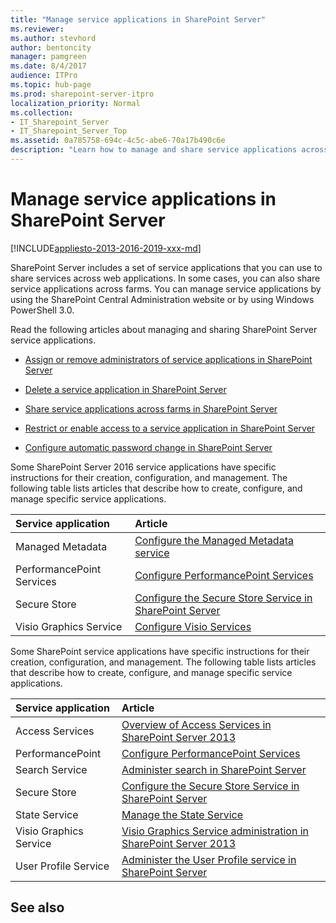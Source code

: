 ```yaml
---
title: "Manage service applications in SharePoint Server"
ms.reviewer: 
ms.author: stevhord
author: bentoncity
manager: pamgreen
ms.date: 8/4/2017
audience: ITPro
ms.topic: hub-page
ms.prod: sharepoint-server-itpro
localization_priority: Normal
ms.collection:
- IT_Sharepoint_Server
- IT_Sharepoint_Server_Top
ms.assetid: 0a785758-694c-4c5c-abe6-70a17b490c6e
description: "Learn how to manage and share service applications across farms in SharePoint Server."
---
```


# Manage service applications in SharePoint Server

[!INCLUDE[appliesto-2013-2016-2019-xxx-md](../includes/appliesto-2013-2016-2019-xxx-md.md)] 
  
SharePoint Server includes a set of service applications that you can use to share services across web applications. In some cases, you can also share service applications across farms. You can manage service applications by using the SharePoint Central Administration website or by using Windows PowerShell 3.0. 
  

Read the following articles about managing and sharing SharePoint Server service applications.
  
- [Assign or remove administrators of service applications in SharePoint Server](assign-or-remove-administrators-of-service-applications.md)
    
- [Delete a service application in SharePoint Server](delete-a-service-application.md)
    
- [Share service applications across farms in SharePoint Server](share-service-applications-across-farms.md)
    
- [Restrict or enable access to a service application in SharePoint Server](restrict-or-enable-access-to-a-service-application.md)
    
- [Configure automatic password change in SharePoint Server](configure-automatic-password-change.md)
    
Some SharePoint Server 2016 service applications have specific instructions for their creation, configuration, and management. The following table lists articles that describe how to create, configure, and manage specific service applications.
  
|**Service application**|**Article**|
|:-----|:-----|
|Managed Metadata  <br/> |[Configure the Managed Metadata service](../governance/configure-the-managed-metadata-service.md) <br/> |
|PerformancePoint Services  <br/> |[Configure PerformancePoint Services](configure-performancepoint-services.md) <br/> |
|Secure Store  <br/> |[Configure the Secure Store Service in SharePoint Server](configure-the-secure-store-service.md) <br/> |
|Visio Graphics Service  <br/> |[Configure Visio Services](configure-visio-services.md) <br/> |
   
Some SharePoint service applications have specific instructions for their creation, configuration, and management. The following table lists articles that describe how to create, configure, and manage specific service applications.
  
|**Service application**|**Article**|
|:-----|:-----|
|Access Services  <br/> |[Overview of Access Services in SharePoint Server 2013](overview-of-access-services-in-sharepoint-server-2013.md) <br/> |
|PerformancePoint  <br/> |[Configure PerformancePoint Services](configure-performancepoint-services.md) <br/> |
|Search Service  <br/> |[Administer search in SharePoint Server](../search/search-administration.md) <br/> |
|Secure Store  <br/> |[Configure the Secure Store Service in SharePoint Server](configure-the-secure-store-service.md) <br/> |
|State Service  <br/> |[Manage the State Service](/previous-versions/office/sharepoint-server-2010/ee704548(v=office.14)) <br/> |
|Visio Graphics Service  <br/> |[Visio Graphics Service administration in SharePoint Server 2013](/previous-versions/office/sharepoint-server-2010/ee524059(v=office.14)) <br/> |
|User Profile Service  <br/> |[Administer the User Profile service in SharePoint Server](user-profile-service-administration.md) <br/> |
   
## See also


